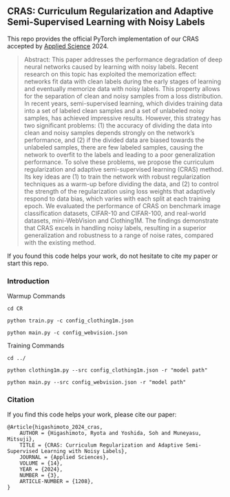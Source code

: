 ## CRAS: Curriculum Regularization and Adaptive Semi-Supervised Learning with Noisy Labels

This repo provides the official PyTorch implementation of our CRAS accepted by [Applied Science](https://www.mdpi.com/2076-3417/14/3/1208) 2024.

> Abstract: This paper addresses the performance degradation of deep neural networks caused by learning with noisy labels.
Recent research on this topic has exploited the memorization effect: networks fit data with clean labels during the early stages of learning and eventually memorize data with noisy labels. This property allows for the separation of clean and noisy samples from a loss distribution. In recent years, semi-supervised learning, which divides training data into a set of labeled clean samples and a set of unlabeled noisy samples, has achieved impressive results. However, this strategy has two significant problems: (1) the accuracy of dividing the data into clean and noisy samples depends strongly on the network’s performance, and (2) if the divided data are biased towards the unlabeled samples, there are few labeled samples, causing the network to overfit to the labels and leading to a poor generalization performance. To solve these problems, we propose the curriculum regularization and adaptive semi-supervised learning (CRAS) method. Its key ideas are (1) to train the network with robust regularization techniques as a warm-up before dividing the data, and (2) to control the strength of the regularization using loss weights that adaptively respond to data bias, which varies with each split at each training epoch. We evaluated the performance of CRAS on benchmark image classification datasets, CIFAR-10 and CIFAR-100, and real-world datasets, mini-WebVision and Clothing1M. The findings demonstrate that CRAS excels in handling noisy labels, resulting in a superior generalization and robustness to a range of noise rates, compared with the existing method.

If you found this code helps your work, do not hesitate to cite my paper or start this repo.

### Introduction

Warmup Commands
```
cd CR
```

```
python train.py -c config_clothing1m.json
```
```
python main.py -c config_webvision.json
```

Training Commands
```
cd ../
```

```
python clothing1m.py --src config_clothing1m.json -r "model path"
```
```
python main.py --src config_webvision.json -r "model path"
```

### Citation
If you find this code helps your work, please cite our paper:
```
@Article{higashimoto_2024_cras,
    AUTHOR = {Higashimoto, Ryota and Yoshida, Soh and Muneyasu, Mitsuji},
    TITLE = {CRAS: Curriculum Regularization and Adaptive Semi-Supervised Learning with Noisy Labels},
    JOURNAL = {Applied Sciences},
    VOLUME = {14},
    YEAR = {2024},
    NUMBER = {3},
    ARTICLE-NUMBER = {1208},
}

```